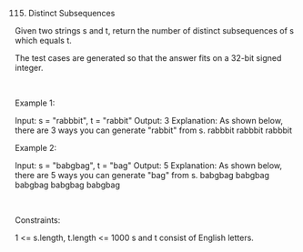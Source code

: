 115. Distinct Subsequences

Given two strings s and t, return the number of distinct subsequences of s which equals t.

The test cases are generated so that the answer fits on a 32-bit signed integer.

 

Example 1:

Input: s = "rabbbit", t = "rabbit"
Output: 3
Explanation:
As shown below, there are 3 ways you can generate "rabbit" from s.
rabbbit
rabbbit
rabbbit


Example 2:

Input: s = "babgbag", t = "bag"
Output: 5
Explanation:
As shown below, there are 5 ways you can generate "bag" from s.
babgbag
babgbag
babgbag
babgbag
babgbag

 

Constraints:

1 <= s.length, t.length <= 1000
s and t consist of English letters.
